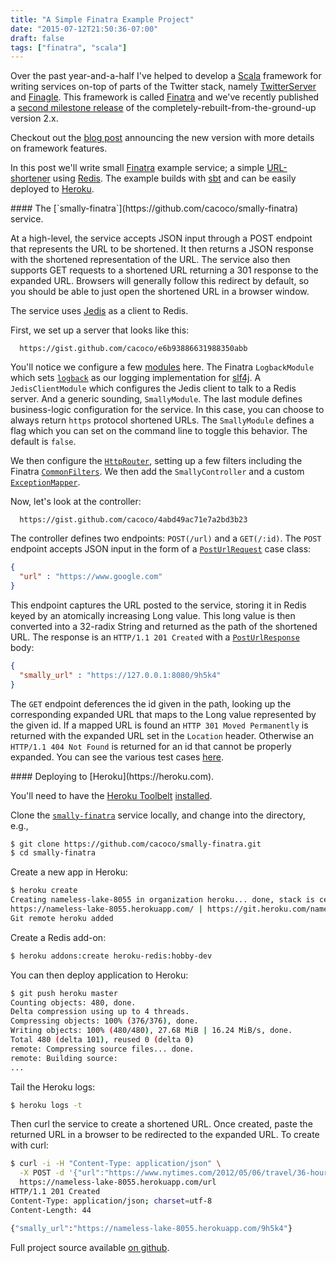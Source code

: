 ```yaml
---
title: "A Simple Finatra Example Project"
date: "2015-07-12T21:50:36-07:00"
draft: false
tags: ["finatra", "scala"]
---
```


Over the past year-and-a-half I've helped to develop a [Scala](https://www.scala-lang.org/) framework for writing services on-top of parts of the Twitter stack, namely [TwitterServer](https://github.com/twitter/twitter-server) and [Finagle](https://github.com/twitter/finagle). This framework is called [Finatra](https://github.com/twitter/finatra) and we've recently published a [second milestone release](https://oss.sonatype.org/#nexus-search;gav~com.twitter.finatra~~2.0.0.M2~~) of the completely-rebuilt-from-the-ground-up version 2.x.

Checkout out the [blog post](https://blog.twitter.com/engineering/en_us/a/2015/finatra-20-the-fast-testable-scala-services-framework-that-powers-twitter) announcing the new version with more details on framework features. 

In this post we'll write small [Finatra](https://github.com/twitter/finatra) example service; a simple [URL-shortener](https://github.com/cacoco/smally-finatra) using [Redis](https://redis.io/). The example builds with [sbt](https://www.scala-sbt.org/) and can be easily deployed to [Heroku](https://heroku.com).

<!-- more -->
<p/><p/>
#### The [`smally-finatra`](https://github.com/cacoco/smally-finatra) service.<p/>

At a high-level, the service accepts JSON input through a POST endpoint that represents the URL to be shortened. It then returns a JSON response with the shortened representation of the URL. The service also then supports GET requests to a shortened URL returning a 301 response to the expanded URL. Browsers will generally follow this redirect by default, so you should be able to just open the shortened URL in a browser window.

The service uses [Jedis](https://github.com/xetorthio/jedis) as a client to Redis. 

First, we set up a server that looks like this:

```gist {cols="8", id="e6b93886631988350abb"}
  https://gist.github.com/cacoco/e6b93886631988350abb
```

You'll notice we configure a few [modules](https://github.com/twitter/finatra/blob/master/inject/inject-core/src/main/scala/com/twitter/inject/TwitterModule.scala) here. The Finatra `LogbackModule` which sets [`logback`](https://logback.qos.ch/) as our logging implementation for [slf4j](https://www.slf4j.org/). A `JedisClientModule` which configures the Jedis client to talk to a Redis server. And a generic sounding, `SmallyModule`. The last module defines business-logic configuration for the service. In this case, you can choose to always return `https` protocol shortened URLs. The `SmallyModule` defines a flag which you can set on the command line to toggle this behavior. The default is `false`.

We then configure the [`HttpRouter`](https://github.com/twitter/finatra/blob/master/http/src/main/scala/com/twitter/finatra/http/routing/HttpRouter.scala), setting up a few filters including the Finatra [`CommonFilters`](https://github.com/twitter/finatra/blob/master/http/src/main/scala/com/twitter/finatra/http/filters/CommonFilters.scala). We then add the `SmallyController` and a custom [`ExceptionMapper`](https://github.com/twitter/finatra/blob/master/http/src/main/scala/com/twitter/finatra/http/exceptions/ExceptionMapper.scala).

Now, let's look at the controller:

```gist {cols="8", id="4abd49ac71e7a2bd3b23"}
  https://gist.github.com/cacoco/4abd49ac71e7a2bd3b23
```

The controller defines two endpoints: `POST(/url)` and a `GET(/:id)`. The `POST` endpoint accepts JSON input in the form of a [`PostUrlRequest`](https://github.com/cacoco/smally-finatra/blob/master/src/main/scala/io/angstrom/smally/domain/http/PostUrlRequest.scala) case class:

```json
{
  "url" : "https://www.google.com"
}
```
This endpoint captures the URL posted to the service, storing it in Redis keyed by an atomically increasing Long value. This long value is then converted into a 32-radix String and returned as the path of the shortened URL. The response is an `HTTP/1.1 201 Created` with a  [`PostUrlResponse`](https://github.com/cacoco/smally-finatra/blob/master/src/main/scala/io/angstrom/smally/domain/http/PostUrlResponse.scala) body:

```json
{
  "smally_url" : "https://127.0.0.1:8080/9h5k4"
}
```

The `GET` endpoint deferences the id given in the path, looking up the corresponding expanded URL that maps to the Long value represented by the given id. If a mapped URL is found an `HTTP 301 Moved Permanently` is returned with the expanded URL set in the `Location` header. Otherwise an `HTTP/1.1 404 Not Found` is returned for an id that cannot be properly expanded. You can see the various test cases [here](https://github.com/cacoco/smally-finatra/blob/master/src/test/scala/io/angstrom/smally/SmallyServerFeatureTest.scala).

<p/><p/>
#### Deploying to [Heroku](https://heroku.com).

You'll need to have the [Heroku Toolbelt](https://toolbelt.heroku.com/) [installed](https://devcenter.heroku.com/articles/getting-started-with-scala#set-up).

Clone the [`smally-finatra`](https://github.com/cacoco/smally-finatra) service locally, and change into the directory, e.g.,

```bash
$ git clone https://github.com/cacoco/smally-finatra.git
$ cd smally-finatra
```

Create a new app in Heroku:

```bash
$ heroku create
Creating nameless-lake-8055 in organization heroku... done, stack is cedar-14
https://nameless-lake-8055.herokuapp.com/ | https://git.heroku.com/nameless-lake-8055.git
Git remote heroku added
```

Create a Redis add-on:

```bash
$ heroku addons:create heroku-redis:hobby-dev
```

You can then deploy application to Heroku:

```bash
$ git push heroku master
Counting objects: 480, done.
Delta compression using up to 4 threads.
Compressing objects: 100% (376/376), done.
Writing objects: 100% (480/480), 27.68 MiB | 16.24 MiB/s, done.
Total 480 (delta 101), reused 0 (delta 0)
remote: Compressing source files... done.
remote: Building source:
...
```

Tail the Heroku logs:

```bash
$ heroku logs -t
```

Then curl the service to create a shortened URL. Once created, paste the returned URL in a browser to be redirected to the expanded URL. To create with curl:

```bash
$ curl -i -H "Content-Type: application/json" \
  -X POST -d '{"url":"https://www.nytimes.com/2012/05/06/travel/36-hours-in-barcelona-spain.html"}' \
  https://nameless-lake-8055.herokuapp.com/url
HTTP/1.1 201 Created
Content-Type: application/json; charset=utf-8
Content-Length: 44

{"smally_url":"https://nameless-lake-8055.herokuapp.com/9h5k4"}
```


Full project source available [on github](https://github.com/cacoco/smally-finatra).
